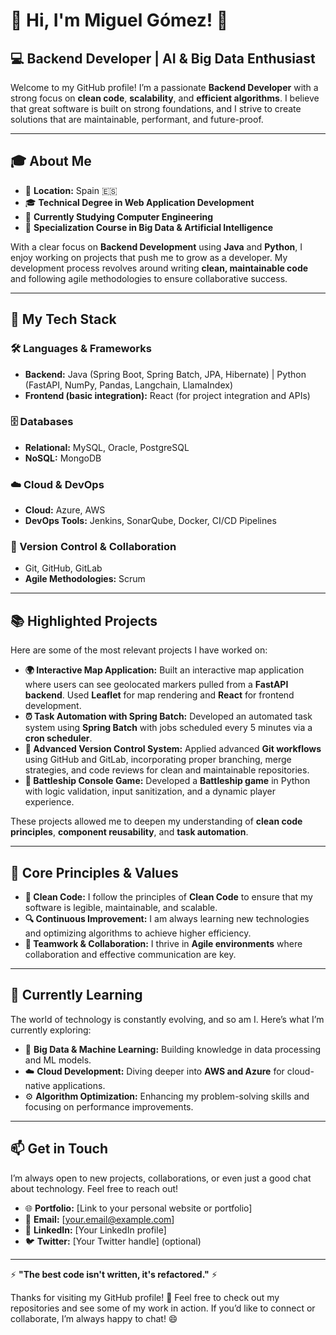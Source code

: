 # 👋 **Hi, I'm Miguel Gómez!** 🚀

## 💻 **Backend Developer | AI & Big Data Enthusiast** 

Welcome to my GitHub profile! I’m a passionate **Backend Developer** with a strong focus on **clean code**, **scalability**, and **efficient algorithms**. I believe that great software is built on strong foundations, and I strive to create solutions that are maintainable, performant, and future-proof.

---

## 🎓 **About Me**
- 📍 **Location:** Spain 🇪🇸  
- 🎓 **Technical Degree in Web Application Development**  
- 📘 **Currently Studying Computer Engineering**  
- 📘 **Specialization Course in Big Data & Artificial Intelligence**  

With a clear focus on **Backend Development** using **Java** and **Python**, I enjoy working on projects that push me to grow as a developer. My development process revolves around writing **clean, maintainable code** and following agile methodologies to ensure collaborative success.

---

## 🚀 **My Tech Stack**
### **🛠️ Languages & Frameworks**
- **Backend:** Java (Spring Boot, Spring Batch, JPA, Hibernate) | Python (FastAPI, NumPy, Pandas, Langchain, LlamaIndex)  
- **Frontend (basic integration):** React (for project integration and APIs)  

### **🗄️ Databases**
- **Relational:** MySQL, Oracle, PostgreSQL  
- **NoSQL:** MongoDB  

### **☁️ Cloud & DevOps**
- **Cloud:** Azure, AWS  
- **DevOps Tools:** Jenkins, SonarQube, Docker, CI/CD Pipelines  

### **🔧 Version Control & Collaboration**
- Git, GitHub, GitLab  
- **Agile Methodologies:** Scrum  

---

## 📚 **Highlighted Projects**
Here are some of the most relevant projects I have worked on:

- **🌍 Interactive Map Application:** Built an interactive map application where users can see geolocated markers pulled from a **FastAPI backend**. Used **Leaflet** for map rendering and **React** for frontend development.  
- **⏰ Task Automation with Spring Batch:** Developed an automated task system using **Spring Batch** with jobs scheduled every 5 minutes via a **cron scheduler**.  
- **📂 Advanced Version Control System:** Applied advanced **Git workflows** using GitHub and GitLab, incorporating proper branching, merge strategies, and code reviews for clean and maintainable repositories.  
- **🚢 Battleship Console Game:** Developed a **Battleship game** in Python with logic validation, input sanitization, and a dynamic player experience.  

These projects allowed me to deepen my understanding of **clean code principles**, **component reusability**, and **task automation**.

---

## 📘 **Core Principles & Values**
- **📏 Clean Code:** I follow the principles of **Clean Code** to ensure that my software is legible, maintainable, and scalable.  
- **🔍 Continuous Improvement:** I am always learning new technologies and optimizing algorithms to achieve higher efficiency.  
- **🤝 Teamwork & Collaboration:** I thrive in **Agile environments** where collaboration and effective communication are key.  

---

## 🌱 **Currently Learning**
The world of technology is constantly evolving, and so am I. Here’s what I’m currently exploring:  
- 🧠 **Big Data & Machine Learning:** Building knowledge in data processing and ML models.  
- ☁️ **Cloud Development:** Diving deeper into **AWS and Azure** for cloud-native applications.  
- ⚙️ **Algorithm Optimization:** Enhancing my problem-solving skills and focusing on performance improvements.  

---

## 📫 **Get in Touch**
I’m always open to new projects, collaborations, or even just a good chat about technology. Feel free to reach out!  
- 🌐 **Portfolio:** [Link to your personal website or portfolio]  
- 📧 **Email:** [your.email@example.com]  
- 💼 **LinkedIn:** [Your LinkedIn profile]  
- 🐦 **Twitter:** [Your Twitter handle] (optional)  

---

⚡ **"The best code isn't written, it's refactored."** ⚡  

Thanks for visiting my GitHub profile! 🚀 Feel free to check out my repositories and see some of my work in action. If you’d like to connect or collaborate, I’m always happy to chat! 😄
